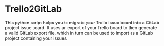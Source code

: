 # Trello2GitLab

This python script helps you to migrate your Trello issue board into a GitLab project issue board.
It uses an export of your Trello board to then generate a valid GitLab export file,
which in turn can be used to import as a GitLab project containing your issues.